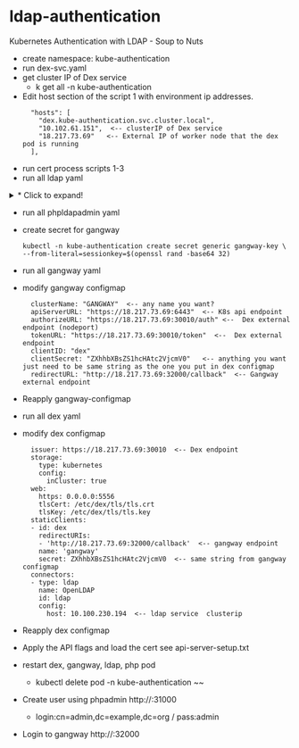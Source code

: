 # ldap-authentication
Kubernetes Authentication with LDAP - Soup to Nuts
* create namespace: kube-authentication
* run dex-svc.yaml
* get cluster IP of Dex service
  - k get all -n kube-authentication
* Edit host section of the script 1 with environment ip addresses.
  ```  
    "hosts": [
      "dex.kube-authentication.svc.cluster.local", 
      "10.102.61.151",  <-- clusterIP of Dex service
      "18.217.73.69"   <-- External IP of worker node that the dex pod is running
    ],
  ```  
* run cert process scripts 1-3
* run all  ldap yaml

<details>
  <summary>* Click to expand!</summary>
  
test
</details>

* run all phpldapadmin yaml
* create secret for gangway
  ```
  kubectl -n kube-authentication create secret generic gangway-key \
  --from-literal=sessionkey=$(openssl rand -base64 32)
  ```
* run all gangway yaml
* modify gangway configmap
  ``` 
    clusterName: "GANGWAY"  <-- any name you want?
    apiServerURL: "https://18.217.73.69:6443"  <-- K8s api endpoint
    authorizeURL: "https://18.217.73.69:30010/auth" <--  Dex external endpoint (nodeport)
    tokenURL: "https://18.217.73.69:30010/token"  <--  Dex external endpoint
    clientID: "dex"
    clientSecret: "ZXhhbXBsZS1hcHAtc2VjcmV0"   <-- anything you want just need to be same string as the one you put in dex configmap
    redirectURL: "http://18.217.73.69:32000/callback"  <-- Gangway external endpoint
  ```     
* Reapply gangway-configmap
* run all dex yaml
* modify dex configmap
  ```  
    issuer: https://18.217.73.69:30010  <-- Dex endpoint
    storage:
      type: kubernetes
      config:
        inCluster: true
    web:
      https: 0.0.0.0:5556
      tlsCert: /etc/dex/tls/tls.crt
      tlsKey: /etc/dex/tls/tls.key
    staticClients:
    - id: dex 
      redirectURIs:
      - 'http://18.217.73.69:32000/callback'  <-- gangway endpoint
      name: 'gangway'
      secret: ZXhhbXBsZS1hcHAtc2VjcmV0  <-- same string from gangway configmap
    connectors:
    - type: ldap
      name: OpenLDAP
      id: ldap
      config:
        host: 10.100.230.194  <-- ldap service  clusterip  
  ```          
* Reapply dex configmap
* Apply the API flags and load the cert see api-server-setup.txt
* restart dex, gangway, ldap, php pod
  - kubectl delete pod -n kube-authentication ~~

* Create user using phpadmin http://<Kubeadmin worker node ip>:31000
  * login:cn=admin,dc=example,dc=org / pass:admin
* Login to gangway http://<Kubeadmin worker node ip>:32000
